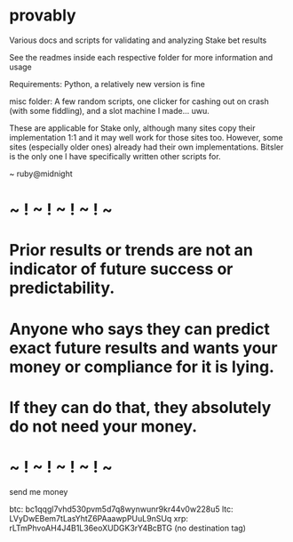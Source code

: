 # provably
Various docs and scripts for validating and analyzing Stake bet results

See the readmes inside each respective folder for more information and usage

Requirements: Python, a relatively new version is fine

misc folder: A few random scripts, one clicker for cashing out on crash (with some fiddling), and a slot machine I made... uwu.

These are applicable for Stake only, although many sites copy their implementation 1:1 and it may well work for those sites too. However, some sites (especially older ones) already had their own implementations. Bitsler is the only one I have specifically written other scripts for.

~ ruby@midnight

# ~ ! ~ ! ~ ! ~ ! ~

# Prior results or trends are not an indicator of future success or predictability. 

# Anyone who says they can predict exact future results and wants your money or compliance for it is lying. 

# If they can do that, they absolutely do not need your money. 
 
# ~ ! ~ ! ~ ! ~ ! ~

send me money 

btc: bc1qqgl7vhd530pvm5d7q8wynwunr9kr44v0w228u5
ltc: LVyDwEBem7tLasYhtZ6PAaawpPUuL9nSUq
xrp: rLTmPhvoAH4J4B1L36eoXUDGK3rY4BcBTG (no destination tag) 
